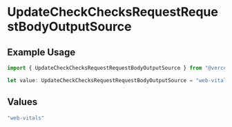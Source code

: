 # UpdateCheckChecksRequestRequestBodyOutputSource

## Example Usage

```typescript
import { UpdateCheckChecksRequestRequestBodyOutputSource } from "@vercel/sdk/models/updatecheckop.js";

let value: UpdateCheckChecksRequestRequestBodyOutputSource = "web-vitals";
```

## Values

```typescript
"web-vitals"
```